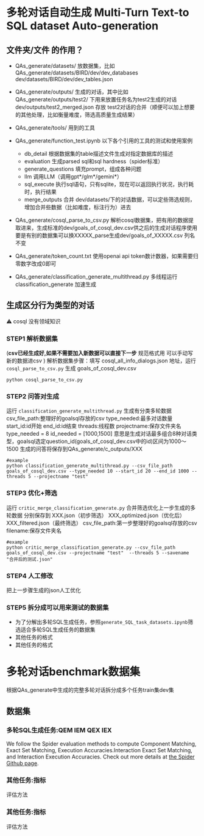 # 多轮对话自动生成 Multi-Turn Text-to SQL dataset Auto-generation
## 文件夹/文件 的作用？
  
- QAs_generate/datasets/ 放数据集，比如QAs_generate/datasets/BIRD/dev/dev_databases dev/datasets/BIRD/dev/dev_tables.json
- QAs_generate/outputs/ 生成的对话，其中比如 QAs_generate/outputs/test2/ 下用来放置任务名为test2生成的对话 dev/outputs/test2_merged.json 存放 test2对话的合并（顺便可以加上想要的其他处理，比如衡量难度，筛选高质量生成结果）
- QAs_generate/tools/ 用到的工具

- QAs_generate/function_test.ipynb 以下各个引用的工具的测试和使用案例
  - db_detail 根据数据集的table描述文件生成对指定数据库的描述
  - evaluation 生成parsed sql和sql hardness（spider标准）
  - generate_questions 填充prompt，组成各种问题
  - llm 调用LLM（调用gpt*/glm*/gemini*）
  - sql_execute 执行sql语句，只有sqlite，现在可以返回执行状况，执行耗时，执行结果
  - merge_outputs 合并 dev/datasets/下的对话数据，可以定些筛选规则，增加合并些数据（比如难度，标注行为）进去

- QAs_generate/cosql_parse_to_csv.py 解析cosql数据集，把有用的数据提取进来，生成标准的dev/goals_of_cosql_dev.csv供之后的生成对话程序使用 要是有别的数据集可以换XXXXX_parse生成dev/goals_of_XXXXX.csv 列名不变
  
- QAs_generate/token_count.txt 使用openai api token数计数器，如果需要归零数字改成0即可

- QAs_generate/classification_generate_multithread.py 多线程运行 classification_generate 加速生成

## 生成区分行为类型的对话 
⚠️ cosql 没有领域知识

### STEP1 解析数据集
(**csv已经生成好,如果不需要加入新数据可以直接下一步** 规范格式用 可以手动写新的数据进csv ) 解析数据集步骤：填写 cosql_all_info_dialogs.json 地址，运行 `cosql_parse_to_csv.py` 生成 goals_of_cosql_dev.csv
```
python cosql_parse_to_csv.py
```

### STEP2 问答对生成
运行 `classification_generate_multithread.py` 生成有分类多轮数据 csv_file_path:整理好的goalsql存放的csv type_needed:最多对话数量 start_id:id开始 end_id:id结束 threads:线程数 projectname:保存文件夹名 type_needed = 8 id_needed = [1000,1500] 意思是生成对话最多组合8种对话类型，goalsql选定question_id(goals_of_cosql_dev.csv中的id)区间为1000～1500 生成的问答将保存到QAs_generate/c_outputs/XXX
```
#example
python classification_generate_multithread.py --csv_file_path goals_of_cosql_dev.csv --type_needed 10 --start_id 20 --end_id 1000 --threads 5 --projectname "test"
```

### STEP3 优化+筛选
运行 `critic_merge_classification_generate.py` 合并筛选优化上一步生成的多轮数据 分别保存到 XXX.json（初步筛选） XXX_optimized.json（优化后） XXX_filtered.json（最终筛选） csv_file_path:第一步整理好的goalsql存放的csv filename:保存文件夹名

```
#example
python critic_merge_classification_generate.py --csv_file_path goals_of_cosql_dev.csv --projectname "test"  --threads 5 --savename "合并后的测试.json"
```
### STEP4 人工修改
把上一步骤生成的json人工优化

### STEP5 拆分成可以用来测试的数据集
- 为了分解出多轮SQL生成任务，参照`generate_SQL_task_datasets.ipynb`筛选适合多轮SQL生成任务的数据集
- 其他任务的格式
- 其他任务的格式


# 多轮对话benchmark数据集
根据QAs_generate中生成的完整多轮对话拆分成多个任务train集dev集

## 数据集
### 多轮SQL生成任务:QEM IEM QEX IEX
We follow the Spider evaluation methods to compute Component Matching, Exact Set Matching, Execution Accuracies.Interaction Exact Set Matching, and Interaction Execution Accuracies. Check out more details at [the Spider Github page](https://github.com/taoyds/spider).
### 其他任务:指标
评估方法
### 其他任务:指标
评估方法

